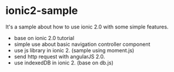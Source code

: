 # ionic2-sample

It's a sample about how to use ionic 2.0 with some simple features.
* base on ionic 2.0 tutorial
* simple use about basic navigation controller component
* use js library in ionic 2. (sample using moment.js)
* send http request with angularJS 2.0.
* use indexedDB in ionic 2. (base on db.js)
